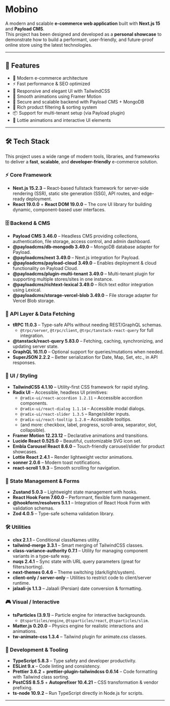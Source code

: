 # Mobino

A modern and scalable **e-commerce web application** built with **Next.js 15** and **Payload CMS**.  
This project has been designed and developed as a **personal showcase** to demonstrate how to build a performant, user-friendly, and future-proof online store using the latest technologies.

---

## 🚀 Features

- 🛒 Modern e-commerce architecture
- ⚡ Fast performance & SEO optimized
- 🎨 Responsive and elegant UI with TailwindCSS
- 🔄 Smooth animations using Framer Motion
- 🔐 Secure and scalable backend with Payload CMS + MongoDB
- 🧩 Rich product filtering & sorting system
- 📦 Support for multi-tenant setup (via Payload plugin)
- 🎥 Lottie animations and interactive UI elements

---

## 🛠️ Tech Stack

This project uses a wide range of modern tools, libraries, and frameworks to deliver a **fast**, **scalable**, and **developer-friendly** e-commerce solution.

### ⚡ Core Framework

- **Next.js 15.2.3** – React-based fullstack framework for server-side rendering (SSR), static site generation (SSG), API routes, and edge-ready deployment.
- **React 19.0.0** + **React DOM 19.0.0** – The core UI library for building dynamic, component-based user interfaces.

### 🗄️ Backend & CMS

- **Payload CMS 3.46.0** – Headless CMS providing collections, authentication, file storage, access control, and admin dashboard.
- **@payloadcms/db-mongodb 3.49.0** – MongoDB database adapter for Payload.
- **@payloadcms/next 3.49.0** – Next.js integration for Payload.
- **@payloadcms/payload-cloud 3.49.0** – Enables deployment & cloud functionality on Payload Cloud.
- **@payloadcms/plugin-multi-tenant 3.49.0** – Multi-tenant plugin for supporting multiple stores/sites in one instance.
- **@payloadcms/richtext-lexical 3.49.0** – Rich text editor integration using Lexical.
- **@payloadcms/storage-vercel-blob 3.49.0** – File storage adapter for Vercel Blob storage.

### 🔌 API Layer & Data Fetching

- **tRPC 11.0.3** – Type-safe APIs without needing REST/GraphQL schemas.
  - `@trpc/server`, `@trpc/client`, `@trpc/tanstack-react-query` for full integration.
- **@tanstack/react-query 5.83.0** – Fetching, caching, synchronizing, and updating server state.
- **GraphQL 16.11.0** – Optional support for queries/mutations when needed.
- **SuperJSON 2.2.2** – Better serialization for Date, Map, Set, etc., in API responses.

### 🎨 UI / Styling

- **TailwindCSS 4.1.10** – Utility-first CSS framework for rapid styling.
- **Radix UI** – Accessible, headless UI primitives:
  - `@radix-ui/react-accordion 1.2.11` – Accessible accordion components.
  - `@radix-ui/react-dialog 1.1.14` – Accessible modal dialogs.
  - `@radix-ui/react-slider 1.3.5` – Range/slider inputs.
  - `@radix-ui/react-tooltip 1.2.8` – Accessible tooltips.
  - (and more: checkbox, label, progress, scroll-area, separator, slot, collapsible).
- **Framer Motion 12.23.12** – Declarative animations and transitions.
- **Lucide React 0.525.0** – Beautiful, customizable SVG icon set.
- **Embla Carousel React 8.6.0** – Touch-friendly carousel/slider for product showcases.
- **Lottie React 2.4.1** – Render lightweight vector animations.
- **sonner 2.0.6** – Modern toast notifications.
- **react-scroll 1.9.3** – Smooth scrolling for navigation.

### 🧩 State Management & Forms

- **Zustand 5.0.3** – Lightweight state management with hooks.
- **React Hook Form 7.60.0** – Performant, flexible form management.
- **@hookform/resolvers 5.1.1** – Integration of React Hook Form with validation schemas.
- **Zod 4.0.5** – Type-safe schema validation library.

### 🛠️ Utilities

- **clsx 2.1.1** – Conditional classNames utility.
- **tailwind-merge 3.3.1** – Smart merging of TailwindCSS classes.
- **class-variance-authority 0.7.1** – Utility for managing component variants in a type-safe way.
- **nuqs 2.4.1** – Sync state with URL query parameters (great for filters/sorting).
- **next-themes 0.4.6** – Theme switching (dark/light/system).
- **client-only / server-only** – Utilities to restrict code to client/server runtime.
- **jalaali-js 1.1.3** – Jalaali (Persian) date conversion & formatting.

### 🎮 Visual / Interactive

- **tsParticles (3.9.1)** – Particle engine for interactive backgrounds.
  - `@tsparticles/engine`, `@tsparticles/react`, `@tsparticles/slim`.
- **Matter.js 0.20.0** – Physics engine for realistic interactions and animations.
- **tw-animate-css 1.3.4** – Tailwind plugin for animate.css classes.

### 🧹 Development & Tooling

- **TypeScript 5.8.3** – Type safety and developer productivity.
- **ESLint 9.x** – Code linting and consistency.
- **Prettier 3.6.2** + **prettier-plugin-tailwindcss 0.6.14** – Code formatting with Tailwind class sorting.
- **PostCSS 8.5.5** + **Autoprefixer 10.4.21** – CSS transformation & vendor prefixing.
- **ts-node 10.9.2** – Run TypeScript directly in Node.js for scripts.

---
